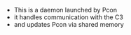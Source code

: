  * This is a daemon launched by Pcon
 * it handles communication with the C3
 * and updates Pcon via shared memory